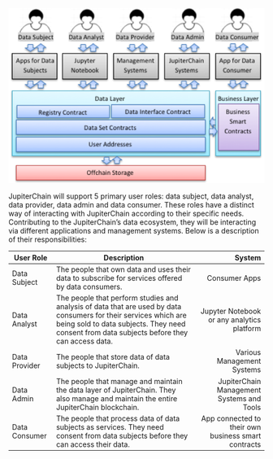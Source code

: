 
![Enterprise Architecture Diagram](https://github.com/JupiterChain/data-considerations/blob/master/images/Enterprise.png)

JupiterChain will support 5 primary user roles: data subject, data analyst, data provider, data admin and data consumer. These roles have a distinct way of interacting with JupiterChain according to their specific needs. Contributing to the JupiterChain’s data ecosystem, they will be interacting via different applications and management systems. Below is a description of their responsibilities:

|User Role	|Description	|System|
| ------------- |-------------| --------:|
|Data Subject	|The people that own data and uses their data to subscribe for services offered by data consumers.	|Consumer Apps|
|Data Analyst	|The people that perform studies and analysis of data that are used by data consumers for their services which are being sold to data subjects. They need consent from data subjects before they can access data.	|Jupyter Notebook or any analytics platform|
|Data Provider	|The people that store data of data subjects to JupiterChain.	|Various Management Systems|
|Data Admin	|The people that manage and maintain the data layer of JupiterChain. They also manage and maintain the entire JupiterChain blockchain.	|JupiterChain Management Systems and Tools|
|Data Consumer	|The people that process data of data subjects as services. They need consent from data subjects before they can access their data. |App connected to their own business smart contracts|
